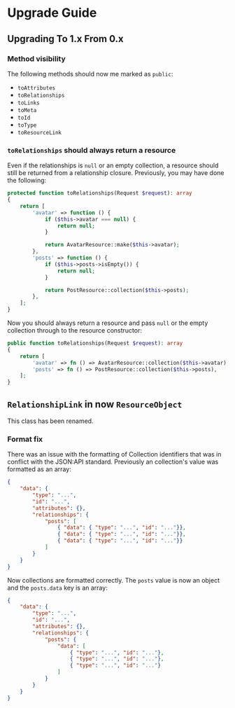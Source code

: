 # Upgrade Guide

## Upgrading To 1.x From 0.x

### Method visibility

The following methods should now me marked as `public`:

- `toAttributes`
- `toRelationships`
- `toLinks`
- `toMeta`
- `toId`
- `toType`
- `toResourceLink`

### `toRelationships` should always return a resource

Even if the relationships is `null` or an empty collection, a resource should still be returned from a relationship closure. Previously, you may have done the following:

```php
protected function toRelationships(Request $request): array
{
    return [
        'avatar' => function () {
            if ($this->avatar === null) {
                return null;
            }

            return AvatarResource::make($this->avatar);
        },
        'posts' => function () {
            if ($this->posts->isEmpty()) {
                return null;
            }

            return PostResource::collection($this->posts);
        },
    ];
}
```

Now you should always return a resource and pass `null` or the empty collection through to the resource constructor:

```php
public function toRelationships(Request $request): array
{
    return [
        'avatar' => fn () => AvatarResource::collection($this->avatar),
        'posts' => fn () => PostResource::collection($this->posts),
    ];
}
```

## `RelationshipLink` in now `ResourceObject`

This class has been renamed.

### Format fix

There was an issue with the formatting of Collection identifiers that was in conflict with the JSON:API standard. Previously an collection's value was formatted as an array:

```json
{
    "data": {
        "type": "...",
        "id": "...",
        "attributes": {},
        "relationships": {
            "posts": [
                { "data": { "type": "...", "id": "..."}},
                { "data": { "type": "...", "id": "..."}},
                { "data": { "type": "...", "id": "..."}}
            ]
        }
    }
}
```

Now collections are formatted correctly. The `posts` value is now an object and the `posts.data` key is an array:

```json
{
    "data": {
        "type": "...",
        "id": "...",
        "attributes": {},
        "relationships": {
            "posts": {
                "data": [
                    { "type": "...", "id": "..."},
                    { "type": "...", "id": "..."},
                    { "type": "...", "id": "..."}
                ]
            }
        }
    }
}
```
